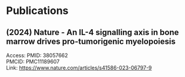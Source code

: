# Publications

## (2024) Nature - An IL-4 signalling axis in bone marrow drives pro-tumorigenic myelopoiesis
Access:
  PMID: 38057662  
  PMCID: PMC11189607  
  Link: https://www.nature.com/articles/s41586-023-06797-9
